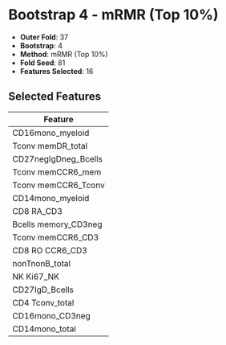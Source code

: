 # Bootstrap 4 - mRMR (Top 10%)

- **Outer Fold**: 37
- **Bootstrap**: 4
- **Method**: mRMR (Top 10%)
- **Fold Seed**: 81
- **Features Selected**: 16

## Selected Features

| Feature |
|---------|
| CD16mono_myeloid |
| Tconv memDR_total |
| CD27negIgDneg_Bcells |
| Tconv memCCR6_mem |
| Tconv memCCR6_Tconv |
| CD14mono_myeloid |
| CD8 RA_CD3 |
| Bcells memory_CD3neg |
| Tconv memCCR6_CD3 |
| CD8 RO CCR6_CD3 |
| nonTnonB_total |
| NK Ki67_NK |
| CD27IgD_Bcells |
| CD4 Tconv_total |
| CD16mono_CD3neg |
| CD14mono_total |
